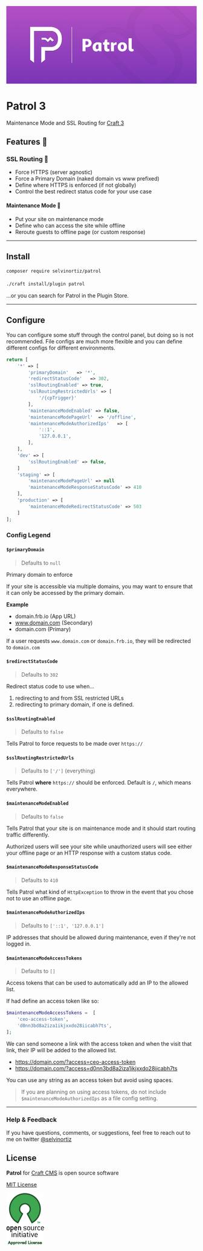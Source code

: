 
![Patrol](resources/img/Patrol3.png)

# Patrol 3
Maintenance Mode and SSL Routing for [Craft 3][craft]

## Features 🚀

### SSL Routing 👮‍
- Force HTTPS (server agnostic)
- Force a Primary Domain (naked domain vs www prefixed)
- Define where HTTPS is enforced (if not globally)
- Control the best redirect status code for your use case

#### Maintenance Mode 🚧
- Put your site on maintenance mode
- Define who can access the site while offline
- Reroute guests to offline page (or custom response)

---

## Install
```bash
composer require selvinortiz/patrol

./craft install/plugin patrol
```

...or you can search for Patrol in the Plugin Store.

---

## Configure
You can configure some stuff through the control panel, but doing so is not recommended. File configs are much more flexible and you can define different configs for different environments.

```php
return [
    '*' => [
        'primaryDomain'   => '*',
        'redirectStatusCode'   => 302,
        'sslRoutingEnabled' => true,
        'sslRoutingRestrictedUrls' => [
            '/{cpTrigger}'
        ],
        'maintenanceModeEnabled' => false,
        'maintenanceModePageUrl'  => '/offline',
        'maintenanceModeAuthorizedIps'   => [
            '::1',
            '127.0.0.1',
        ],
    ],
    'dev' => [
        'sslRoutingEnabled' => false,
    ]
    'staging' => [
        'maintenanceModePageUrl' => null
        'maintenanceModeResponseStatusCode' => 410
    ],
    'production' => [
        'maintenanceModeRedirectStatusCode' => 503
    ]
];

```

### Config Legend

#### `$primaryDomain`
> Defaults to `null`

Primary domain to enforce

If your site is accessible via multiple domains,
you may want to ensure that it can only be accessed by the primary domain.

**Example**
- domain.frb.io (App URL)
- www.domain.com (Secondary)
- domain.com (Primary)

If a user requests `www.domain.com` or `domain.frb.io`, they will be redirected to `domain.com`

#### `$redirectStatusCode`
> Defaults to `302`

Redirect status code to use when...
1. redirecting to and from SSL restricted URLs
2. redirecting to primary domain, if one is defined.


#### `$sslRoutingEnabled`
> Defaults to `false`

Tells Patrol to force requests to be made over `https://`

#### `$sslRoutingRestrictedUrls`
> Defaults to `['/']` (everything)

Tells Patrol **where** `https://` should be enforced. Default is `/`, which means everywhere.

#### `$maintenanceModeEnabled`
> Defaults to `false`

Tells Patrol that your site is on maintenance mode and it should start routing traffic differently.

Authorized users will see your site while unauthorized users will see either your offline page or an HTTP response with a custom status code.

#### `$maintenanceModeResponseStatusCode`
> Defaults to `410`

Tells Patrol what kind of `HttpException` to throw in the event that you chose not to use an offline page.

#### `$maintenanceModeAuthorizedIps`
> Defaults to `['::1', '127.0.0.1']`

IP addresses that should be allowed during maintenance, even if they're not logged in.

#### `$maintenanceModeAccessTokens`
> Defaults to `[]`

Access tokens that can be used to automatically add an IP to the allowed list.

If had define an access token like so:
```php
$maintenanceModeAccessTokens =  [
    'ceo-access-token',
    'd0nn3bd8a2iza1ikjxxdo28iicabh7ts',
];
```

We can send someone a link with the access token and when the visit that link, their IP will be added to the allowed list.

- https://domain.com/?access=ceo-access-token
- https://domain.com/?access=d0nn3bd8a2iza1ikjxxdo28iicabh7ts

You can use any string as an access token but avoid using spaces.

> If you are planning on using access tokens, do not include `$maintenanceModeAuthorizedIps` as a file config setting.

---

### Help & Feedback
If you have questions, comments, or suggestions, feel free to reach out to me on twitter [@selvinortiz](https://twitter.com/selvinortiz)

## License
**Patrol** for [Craft CMS][craft] is open source software

[MIT License][mit]

![osi]

[me]:https://selvinortiz.com "Selvin Ortiz"
[mit]:http://opensource.org/licenses/MIT "MIT License"
[osi]:resources/img/osilogo.png "Open Source Initiative"
[love]:resources/img/love.png "Love"
[craft]:http://craftcms.com "Craft 3"
